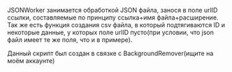 JSONWorker занимается обработкой JSON файла, занося в поле urlID ссылки, составляемые по принципу ссылка+имя файла+расширение.
Так же есть функция создания csv файла, в который подтягиваются ID и некоторые данные, у которых поле urlID пусто(при условии, что json файл имеет те же поля, что и в примере).

Данный скрипт был создан в связке с BackgroundRemover(ищите на моём аккаунте)
